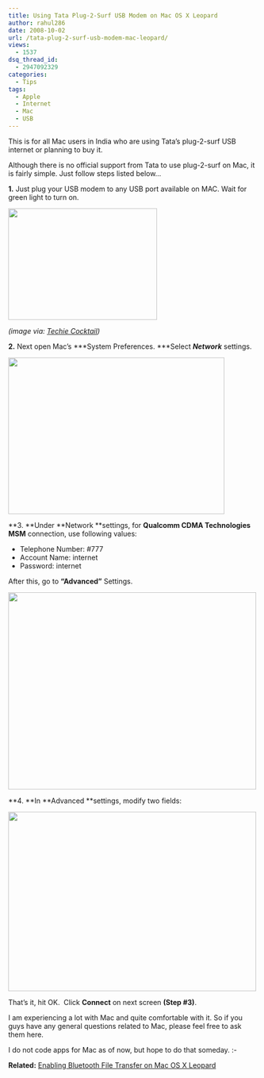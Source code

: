 ```yaml
---
title: Using Tata Plug-2-Surf USB Modem on Mac OS X Leopard
author: rahul286
date: 2008-10-02
url: /tata-plug-2-surf-usb-modem-mac-leopard/
views:
  - 1537
dsq_thread_id:
  - 2947092329
categories:
  - Tips
tags:
  - Apple
  - Internet
  - Mac
  - USB
---
```

This is for all Mac users in India who are using Tata&#8217;s plug-2-surf USB internet or planning to buy it.

Although there is no official support from Tata to use plug-2-surf on Mac, it is fairly simple. Just follow steps listed below&#8230;

**1.** Just plug your USB modem to any USB port available on MAC. Wait for green light to turn on.

[<img class="alignnone size-full wp-image-2138" title="tata-plug-2-surf-usb-modem-green-indicator-1" src="http://cdn.devilsworkshop.org/files/2008/10/tata-plug-2-surf-usb-modem-green-indicator-1.jpg" alt="" width="300" height="225" />][1]

*(image via: <a href="http://vsoftsolutions.blogspot.com/2007/10/plug-surf.html" onclick="_gaq.push(['_trackEvent', 'outbound-article', 'http://vsoftsolutions.blogspot.com/2007/10/plug-surf.html', 'Techie Cocktail']);" >Techie Cocktail</a>)*

**2.** Next open Mac&#8217;s ***System Preferences. ***Select ***Network*** settings.

[<img class="alignnone size-full wp-image-2136" title="network-system-preferences-on-mac-leopard" src="http://cdn.devilsworkshop.org/files/2008/10/network-system-preferences-on-mac-leopard.jpg" alt="" width="436" height="316" />][2]

**3. **Under **Network **settings, for **Qualcomm CDMA Technologies MSM** connection, use following values:

  * Telephone Number: #777
  * Account Name: internet
  * Password: internet

After this, go to **&#8220;Advanced&#8221;** Settings.

[<img class="alignnone size-full wp-image-2135" title="network-system-preferences-on-mac-leopard-2" src="http://cdn.devilsworkshop.org/files/2008/10/network-system-preferences-on-mac-leopard-2.jpg" alt="" width="500" height="398" />][3]

**4. **In **Advanced **settings, modify two fields:

[<img class="alignnone size-full wp-image-2137" title="network-system-preferences-on-mac-leoprad" src="http://cdn.devilsworkshop.org/files/2008/10/network-system-preferences-on-mac-leoprad.jpg" alt="" width="500" height="362" />][4]

That&#8217;s it, hit OK.  Click **Connect** on next screen **(Step #3)**.

I am experiencing a lot with Mac and quite comfortable with it. So if you guys have any general questions related to Mac, please feel free to ask them here.

I do not code apps for Mac as of now, but hope to do that someday. <img src="http://devilsworkshop.org/wp-includes/images/smilies/simple-smile.png" alt=":-)" class="wp-smiley" style="height: 1em; max-height: 1em;" />

**Related:** <a title="Permanent Link: Enabling Bluetooth File Transfer on Mac OS X Leopard" rel="bookmark" href="http://devilsworkshop.org/../enabling-bluetooth-file-transfer-on-mac-os-x-leopard/">Enabling Bluetooth File Transfer on Mac OS X Leopard</a>

 [1]: http://cdn.devilsworkshop.org/files/2008/10/tata-plug-2-surf-usb-modem-green-indicator-1.jpg
 [2]: http://cdn.devilsworkshop.org/files/2008/10/network-system-preferences-on-mac-leopard.jpg
 [3]: http://cdn.devilsworkshop.org/files/2008/10/network-system-preferences-on-mac-leopard-2.jpg
 [4]: http://cdn.devilsworkshop.org/files/2008/10/network-system-preferences-on-mac-leoprad.jpg
